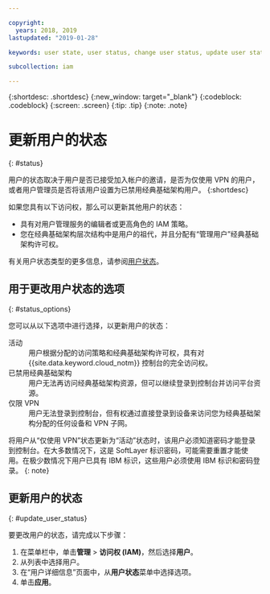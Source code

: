```yaml
---

copyright:
  years: 2018, 2019
lastupdated: "2019-01-28"

keywords: user state, user status, change user status, update user status

subcollection: iam

---
```



{:shortdesc: .shortdesc}
{:new_window: target="_blank"}
{:codeblock: .codeblock}
{:screen: .screen}
{:tip: .tip}
{:note: .note}

# 更新用户的状态
{: #status}

用户的状态取决于用户是否已接受加入帐户的邀请，是否为仅使用 VPN 的用户，或者用户管理员是否将该用户设置为已禁用经典基础架构用户。
{:shortdesc}

如果您具有以下访问权，那么可以更新其他用户的状态：

  * 具有对用户管理服务的编辑者或更高角色的 IAM 策略。
  * 您在经典基础架构层次结构中是用户的祖代，并且分配有“管理用户”经典基础架构许可权。

有关用户状态类型的更多信息，请参阅[用户状态](/docs/iam?topic=iam-user_status#user_status)。

## 用于更改用户状态的选项
{: #status_options}

您可以从以下选项中进行选择，以更新用户的状态：

<dl>
<dt>活动</dt>
<dd>用户根据分配的访问策略和经典基础架构许可权，具有对 {{site.data.keyword.cloud_notm}} 控制台的完全访问权。</dd>
<dt>已禁用经典基础架构</dt>
<dd>用户无法再访问经典基础架构资源，但可以继续登录到控制台并访问平台资源。</dd>
<dt>仅限 VPN</dt>
<dd>用户无法登录到控制台，但有权通过直接登录到设备来访问您为经典基础架构分配的任何设备和 VPN 子网。</dd>
</dl>

将用户从“仅使用 VPN”状态更新为“活动”状态时，该用户必须知道密码才能登录到控制台。在大多数情况下，这是 SoftLayer 标识密码，可能需要重置才能使用。在极少数情况下用户已具有 IBM 标识，这些用户必须使用 IBM 标识和密码登录。
{: note}

## 更新用户的状态
{: #update_user_status}

要更改用户的状态，请完成以下步骤：

1. 在菜单栏中，单击**管理** &gt; **访问权 (IAM)**，然后选择**用户**。
2. 从列表中选择用户。
3. 在“用户详细信息”页面中，从**用户状态**菜单中选择选项。  
4. 单击**应用**。

